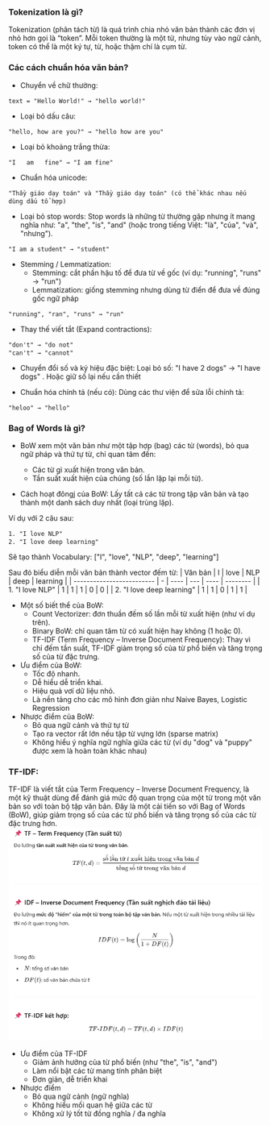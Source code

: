### Tokenization là gì?

Tokenization (phân tách từ) là quá trình chia nhỏ văn bản thành các đơn vị nhỏ hơn gọi là “token”. Mỗi token thường là một từ, nhưng tùy vào ngữ cảnh, token có thể là một ký tự, từ, hoặc thậm chí là cụm từ.

### Các cách chuẩn hóa văn bản?

- Chuyển về chữ thường:

```
text = "Hello World!" → "hello world!"
```

- Loại bỏ dấu câu:

```
"hello, how are you?" → "hello how are you"
```

- Loại bỏ khoảng trắng thừa:

```
"I   am   fine" → "I am fine"
```

- Chuẩn hóa unicode:

```
"Thầy giáo dạy toán" và "Thầy giáo dạy toán" (có thể khác nhau nếu dùng dấu tổ hợp)
```

- Loại bỏ stop words:
  Stop words là những từ thường gặp nhưng ít mang nghĩa như: "a", "the", "is", "and" (hoặc trong tiếng Việt: "là", "của", "và", "nhưng").

```
"I am a student" → "student"
```

- Stemming / Lemmatization:
  - Stemming: cắt phần hậu tố để đưa từ về gốc (ví dụ: "running", "runs" → "run")
  - Lemmatization: giống stemming nhưng dùng từ điển để đưa về đúng gốc ngữ pháp

```
"running", "ran", "runs" → "run"
```

- Thay thế viết tắt (Expand contractions):

```
"don't" → "do not"
"can't" → "cannot"
```

- Chuyển đổi số và ký hiệu đặc biệt:
  Loại bỏ số: "I have 2 dogs" → "I have dogs" . Hoặc giữ số lại nếu cần thiết

- Chuẩn hóa chính tả (nếu có):
  Dùng các thư viện để sửa lỗi chính tả:

```
"heloo" → "hello"
```

### Bag of Words là gì?

- BoW xem một văn bản như một tập hợp (bag) các từ (words), bỏ qua ngữ pháp và thứ tự từ, chỉ quan tâm đến:

  - Các từ gì xuất hiện trong văn bản.
  - Tần suất xuất hiện của chúng (số lần lặp lại mỗi từ).

- Cách hoạt đôngj của BoW:
  Lấy tất cả các từ trong tập văn bản và tạo thành một danh sách duy nhất (loại trùng lặp).

Ví dụ với 2 câu sau:

```
1. "I love NLP"
2. "I love deep learning"
```

Sẽ tạo thành Vocabulary: ["I", "love", "NLP", "deep", "learning"]

Sau đó biểu diễn mỗi văn bản thành vector đếm từ:
| Văn bản | I | love | NLP | deep | learning |
| ------------------------- | - | ---- | --- | ---- | -------- |
| 1. "I love NLP" | 1 | 1 | 1 | 0 | 0 |
| 2. "I love deep learning" | 1 | 1 | 0 | 1 | 1 |

- Một số biết thể của BoW:
  - Count Vectorizer: đơn thuần đếm số lần mỗi từ xuất hiện (như ví dụ trên).
  - Binary BoW: chỉ quan tâm từ có xuất hiện hay không (1 hoặc 0).
  - TF-IDF (Term Frequency – Inverse Document Frequency): Thay vì chỉ đếm tần suất, TF-IDF giảm trọng số của từ phổ biến và tăng trọng số của từ đặc trưng.
- Ưu điểm của BoW:
  - Tốc độ nhanh.
  - Dễ hiểu dễ triển khai.
  - Hiệu quả vơí dữ liệu nhỏ.
  - Là nền tảng cho các mô hình đơn giản như Naive Bayes, Logistic Regression
- Nhược điểm của BoW:
  - Bỏ qua ngữ cảnh và thứ tự từ
  - Tạo ra vector rất lớn nếu tập từ vựng lớn (sparse matrix)
  - Không hiểu ý nghĩa ngữ nghĩa giữa các từ (ví dụ "dog" và "puppy" được xem là hoàn toàn khác nhau)

### TF-IDF:

TF-IDF là viết tắt của Term Frequency – Inverse Document Frequency, là một kỹ thuật dùng để đánh giá mức độ quan trọng của một từ trong một văn bản so với toàn bộ tập văn bản. Đây là một cải tiến so với Bag of Words (BoW), giúp giảm trọng số của các từ phổ biến và tăng trọng số của các từ đặc trưng hơn.
![TF-IDF](./assets/tf-idf.png)

- Ưu điểm của TF-IDF
  - Giảm ảnh hưởng của từ phổ biến (như "the", "is", "and")
  - Làm nổi bật các từ mang tính phân biệt
  - Đơn giản, dễ triển khai
- Nhược điểm
  - Bỏ qua ngữ cảnh (ngữ nghĩa)
  - Không hiểu mối quan hệ giữa các từ
  - Không xử lý tốt từ đồng nghĩa / đa nghĩa
